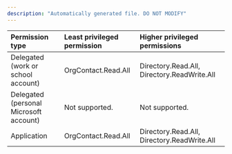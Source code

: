 ```yaml
---
description: "Automatically generated file. DO NOT MODIFY"
---
```


|Permission type|Least privileged permission|Higher privileged permissions|
|:---|:---|:---|
|Delegated (work or school account)|OrgContact.Read.All|Directory.Read.All, Directory.ReadWrite.All|
|Delegated (personal Microsoft account)|Not supported.|Not supported.|
|Application|OrgContact.Read.All|Directory.Read.All, Directory.ReadWrite.All|


